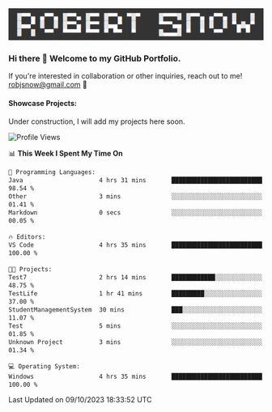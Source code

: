 <img alt="myname" src="assets/name.png" />

### Hi there 👋 Welcome to my GitHub Portfolio.
If you're interested in collaboration or other inquiries, reach out to me!  robjsnow@gmail.com  :briefcase:

#### Showcase Projects:

Under construction, I will add my projects here soon.

<!--START_SECTION:waka-->
![Profile Views](http://img.shields.io/badge/Profile%20Views-17-blue)

📊 **This Week I Spent My Time On** 

```text
💬 Programming Languages: 
Java                     4 hrs 31 mins       █████████████████████████   98.54 % 
Other                    3 mins              ░░░░░░░░░░░░░░░░░░░░░░░░░   01.41 % 
Markdown                 0 secs              ░░░░░░░░░░░░░░░░░░░░░░░░░   00.05 % 

🔥 Editors: 
VS Code                  4 hrs 35 mins       █████████████████████████   100.00 % 

🐱‍💻 Projects: 
Test7                    2 hrs 14 mins       ████████████░░░░░░░░░░░░░   48.75 % 
TestLife                 1 hr 41 mins        █████████░░░░░░░░░░░░░░░░   37.00 % 
StudentManagementSystem  30 mins             ███░░░░░░░░░░░░░░░░░░░░░░   11.07 % 
Test                     5 mins              ░░░░░░░░░░░░░░░░░░░░░░░░░   01.85 % 
Unknown Project          3 mins              ░░░░░░░░░░░░░░░░░░░░░░░░░   01.34 % 

💻 Operating System: 
Windows                  4 hrs 35 mins       █████████████████████████   100.00 % 
```


 Last Updated on 09/10/2023 18:33:52 UTC
<!--END_SECTION:waka-->

<!--
**robjsnow/robjsnow** is a ✨ _special_ ✨ repository because its `README.md` (this file) appears on your GitHub profile.

Here are some ideas to get you started:

- 🔭 I’m currently working on ...
- 🌱 I’m currently learning ...
- 👯 I’m looking to collaborate on ...
- 🤔 I’m looking for help with ...
- 💬 Ask me about ...
- 📫 How to reach me: ...
- 😄 Pronouns: ...
- ⚡ Fun fact: ...
-->
